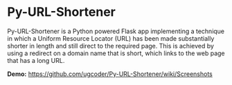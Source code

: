 # Py-URL-Shortener
Py-URL-Shortener is a Python powered Flask app implementing a technique in which a Uniform Resource Locator (URL) has been made substantially shorter in length and still direct to the required page. This is achieved by using a redirect on a domain name that is short, which links to the web page that has a long URL.

**Demo:** https://github.com/ugcoder/Py-URL-Shortener/wiki/Screenshots
